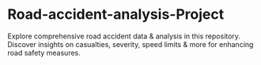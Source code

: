 # Road-accident-analysis-Project
Explore comprehensive road accident data &amp; analysis in this repository. Discover insights on casualties, severity, speed limits &amp; more for enhancing road safety measures.
